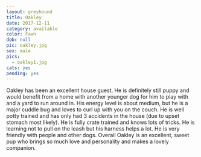 ```yaml
---
layout: greyhound
title: Oakley
date: 2017-12-11
category: available
color: Fawn
dob: null
pic: oakley.jpg
sex: male
pics:
  - oakley1.jpg
cats: yes
pending: yes
---
```


Oakley has been an excellent house guest. He is definitely still puppy and would benefit from a
home with another younger dog for him to play with and a yard to run around in. His energy
level is about medium, but he is a major cuddle bug and loves to curl up with you on the couch.
He is well potty trained and has only had 3 accidents in the house (due to upset stomach most
likely). He is fully crate trained and knows lots of tricks. He is learning not to pull on the
leash but his harness helps a lot. He is very friendly with people and other dogs. Overall
Oakley is an excellent, sweet pup who brings so much love and personality and makes a lovely
companion.

